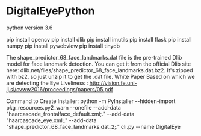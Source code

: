 # DigitalEyePython

python version 3.6

pip install opencv
pip install dlib
pip install imutils
pip install flask
pip install numpy
pip install pywebview
pip install tinydb


The shape_predictor_68_face_landmarks.dat file is the pre-trained Dlib model for face landmark detection. You can get it from the official Dlib site here: dlib.net/files/shape_predictor_68_face_landmarks.dat.bz2. It's zipped with bz2, so just unzip it to get the .dat file.
White Paper Based on which we are detecting the Eye Liveliness : http://vision.fe.uni-lj.si/cvww2016/proceedings/papers/05.pdf


Command to Create Installer:
python -m PyInstaller --hidden-import pkg_resources.py2_warn --onefile --add-data "haarcascade_frontalface_default.xml;." --add-data "haarcascade_eye.xml;." --add-data "shape_predictor_68_face_landmarks.dat_2;." cli.py --name DigitalEye 

